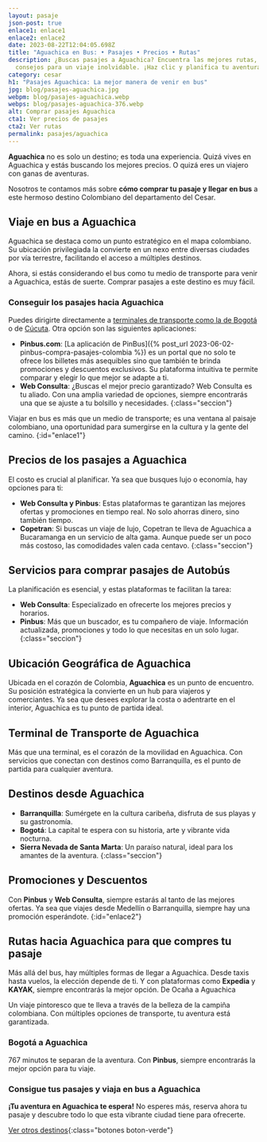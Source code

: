 ```yaml
---
layout: pasaje
json-post: true
enlace1: enlace1
enlace2: enlace2
date: 2023-08-22T12:04:05.698Z
title: "Aguachica en Bus: • Pasajes • Precios • Rutas"
description: ¿Buscas pasajes a Aguachica? Encuentra las mejores rutas, precios y
  consejos para un viaje inolvidable. ¡Haz clic y planifica tu aventura!
category: cesar
h1: "Pasajes Aguachica: La mejor manera de venir en bus"
jpg: blog/pasajes-aguachica.jpg
webpm: blog/pasajes-aguachica.webp
webps: blog/pasajes-aguachica-376.webp
alt: Comprar pasajes Aguachica
cta1: Ver precios de pasajes
cta2: Ver rutas
permalink: pasajes/aguachica
---
```

**Aguachica** no es solo un destino; es toda una experiencia. Quizá vives en Aguachica y estás buscando los mejores precios. O quizá eres un viajero con ganas de aventuras.

Nosotros te contamos más sobre **cómo comprar tu pasaje y llegar en bus** a este hermoso destino Colombiano del departamento del Cesar.

## Viaje en bus a Aguachica

Aguachica se destaca como un punto estratégico en el mapa colombiano. Su ubicación privilegiada la convierte en un nexo entre diversas ciudades por vía terrestre, facilitando el acceso a múltiples destinos.

Ahora, si estás considerando el bus como tu medio de transporte para venir a Aguachica, estás de suerte. Comprar pasajes a este destino es muy fácil.

### C﻿onseguir los pasajes hacia Aguachica

Puedes dirigirte directamente a [terminales de transporte como la de Bogotá]({{'terminal-norte-bogota'|relative_url}} "Terminal Norte Bogotá") o de [Cúcuta]({{'terminal-de-cucuta'|relative_url}} "Terminal Cúcuta"). Otra opción son las siguientes aplicaciones:

* **Pinbus.com**: \[La aplicación de PinBus]({% post_url 2023-06-02-pinbus-compra-pasajes-colombia %}) es un portal que no solo te ofrece los billetes más asequibles sino que también te brinda promociones y descuentos exclusivos. Su plataforma intuitiva te permite comparar y elegir lo que mejor se adapte a ti.
* **Web Consulta**: ¿Buscas el mejor precio garantizado? Web Consulta es tu aliado. Con una amplia variedad de opciones, siempre encontrarás una que se ajuste a tu bolsillo y necesidades.
  {:class="seccion"}

Viajar en bus es más que un medio de transporte; es una ventana al paisaje colombiano, una oportunidad para sumergirse en la cultura y la gente del camino.
{:id="enlace1"}

## Precios de los pasajes a Aguachica

El costo es crucial al planificar. Ya sea que busques lujo o economía, hay opciones para ti:

* **Web Consulta y Pinbus**: Estas plataformas te garantizan las mejores ofertas y promociones en tiempo real. No solo ahorras dinero, sino también tiempo.
* **Copetran**: Si buscas un viaje de lujo, Copetran te lleva de Aguachica a Bucaramanga en un servicio de alta gama. Aunque puede ser un poco más costoso, las comodidades valen cada centavo.
  {:class="seccion"}

## Servicios para comprar pasajes de Autobús

La planificación es esencial, y estas plataformas te facilitan la tarea:

* **Web Consulta**: Especializado en ofrecerte los mejores precios y horarios.
* **Pinbus**: Más que un buscador, es tu compañero de viaje. Información actualizada, promociones y todo lo que necesitas en un solo lugar.
  {:class="seccion"}

## Ubicación Geográfica de Aguachica

Ubicada en el corazón de Colombia, **Aguachica** es un punto de encuentro. Su posición estratégica la convierte en un hub para viajeros y comerciantes. Ya sea que desees explorar la costa o adentrarte en el interior, Aguachica es tu punto de partida ideal.

## Terminal de Transporte de Aguachica

Más que una terminal, es el corazón de la movilidad en Aguachica. Con servicios que conectan con destinos como Barranquilla, es el punto de partida para cualquier aventura.

## Destinos desde Aguachica

* **Barranquilla**: Sumérgete en la cultura caribeña, disfruta de sus playas y su gastronomía.
* **Bogotá**: La capital te espera con su historia, arte y vibrante vida nocturna.
* **Sierra Nevada de Santa Marta**: Un paraíso natural, ideal para los amantes de la aventura.
  {:class="seccion"}

## Promociones y Descuentos

Con **Pinbus** y **Web Consulta**, siempre estarás al tanto de las mejores ofertas. Ya sea que viajes desde Medellín o Barranquilla, siempre hay una promoción esperándote.
{:id="enlace2"}

## Rutas hacia Aguachica para que compres tu pasaje

Más allá del bus, hay múltiples formas de llegar a Aguachica. Desde taxis hasta vuelos, la elección depende de ti. Y con plataformas como **Expedia** y **KAYAK**, siempre encontrarás la mejor opción.
De Ocaña a Aguachica

Un viaje pintoresco que te lleva a través de la belleza de la campiña colombiana. Con múltiples opciones de transporte, tu aventura está garantizada.

### Bogotá a Aguachica

767 minutos te separan de la aventura. Con **Pinbus**, siempre encontrarás la mejor opción para tu viaje.

### Consigue tus pasajes y viaja en bus a Aguachica

**¡Tu aventura en Aguachica te espera!** No esperes más, reserva ahora tu pasaje y descubre todo lo que esta vibrante ciudad tiene para ofrecerte.

[Ver otros destinos](/pasajes){:class="botones boton-verde"}